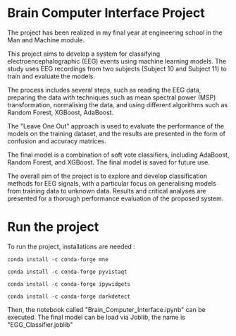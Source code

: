 # Brain Computer Interface Project

The project has been realized in my final year at engineering school in the Man and Machine module.

This project aims to develop a system for classifying electroencephalographic (EEG) events using machine learning models. The study uses EEG recordings from two subjects (Subject 10 and Subject 11) to train and evaluate the models.

The process includes several steps, such as reading the EEG data, preparing the data with techniques such as mean spectral power (MSP) transformation, normalising the data, and using different algorithms such as Random Forest, XGBoost, AdaBoost.

The "Leave One Out" approach is used to evaluate the performance of the models on the training dataset, and the results are presented in the form of confusion and accuracy matrices.

The final model is a combination of soft vote classifiers, including AdaBoost, Random Forest, and XGBoost. The final model is saved for future use.

The overall aim of the project is to explore and develop classification methods for EEG signals, with a particular focus on generalising models from training data to unknown data. Results and critical analyses are presented for a thorough performance evaluation of the proposed system.

# Run the project

To run the project, installations are needed :

```
conda install -c conda-forge mne

conda install -c conda-forge pyvistaqt

conda install -c conda-forge ipywidgets

conda install -c conda-forge darkdetect
```

Then, the notebook called "Brain_Computer_Interface.ipynb" can be executed.
The final model can be load via Joblib, the name is "EGG_Classifier.joblib"
